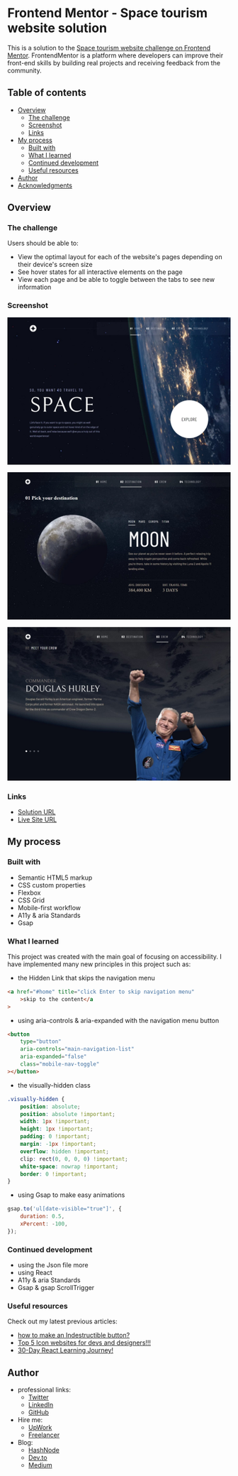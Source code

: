 # Frontend Mentor - Space tourism website solution

This is a solution to the [Space tourism website challenge on Frontend Mentor](https://www.frontendmentor.io/challenges/space-tourism-multipage-website-gRWj1URZ3). FrontendMentor is a platform where developers can improve their front-end skills by building real projects and receiving feedback from the community.

## Table of contents

-   [Overview](#overview)
    -   [The challenge](#the-challenge)
    -   [Screenshot](#screenshot)
    -   [Links](#links)
-   [My process](#my-process)
    -   [Built with](#built-with)
    -   [What I learned](#what-i-learned)
    -   [Continued development](#continued-development)
    -   [Useful resources](#useful-resources)
-   [Author](#author)
-   [Acknowledgments](#acknowledgments)

## Overview

### The challenge

Users should be able to:

-   View the optimal layout for each of the website's pages depending on their device's screen size
-   See hover states for all interactive elements on the page
-   View each page and be able to toggle between the tabs to see new information

### Screenshot

![home page](./screenshot.jpeg)

![destination page](./design/destination.jpeg)

![crew page](./design/crew.jpeg)

### Links

-   [Solution URL](https://www.frontendmentor.io/solutions/spacetourism-ybbYDB29tK)
-   [Live Site URL](https://ymhaah.github.io/TRAIN-FEM_space-tourism/)

## My process

### Built with

-   Semantic HTML5 markup
-   CSS custom properties
-   Flexbox
-   CSS Grid
-   Mobile-first workflow
-   A11y & aria Standards
-   Gsap

### What I learned

This project was created with the main goal of focusing on accessibility.
I have implemented many new principles in this project such as:

-   the Hidden Link that skips the navigation menu

```html
<a href="#home" title="click Enter to skip navigation menu"
	>skip to the content</a
>
```

-   using aria-controls & aria-expanded with the navigation menu button

```html
<button
	type="button"
	aria-controls="main-navigation-list"
	aria-expanded="false"
	class="mobile-nav-toggle"
></button>
```

-   the visually-hidden class

```css
.visually-hidden {
	position: absolute;
	position: absolute !important;
	width: 1px !important;
	height: 1px !important;
	padding: 0 !important;
	margin: -1px !important;
	overflow: hidden !important;
	clip: rect(0, 0, 0, 0) !important;
	white-space: nowrap !important;
	border: 0 !important;
}
```

-   using Gsap to make easy animations

```js
gsap.to('ul[date-visible="true"]', {
	duration: 0.5,
	xPercent: -100,
});
```

### Continued development

-   using the Json file more
-   using React
-   A11y & aria Standards
-   Gsap & gsap ScrollTrigger

### Useful resources

Check out my latest previous articles:

-   [how to make an Indestructible button?](https://dev.to/ymhaah/how-to-make-an-indestructible-button-3f2h)
-   [Top 5 Icon websites for devs and designers!!!](https://dev.to/ymhaah/top-5-icon-websites-for-devs-and-designers-53mh)
-   [30-Day React Learning Journey!](https://dev.to/ymhaah/series/20473)

## Author

-   professional links:
    -   [Twitter](https://twitter.com/hafanwi)
    -   [LinkedIn](https://www.linkedin.com/in/youssef-hafnawy/)
    -   [GitHub](https://github.com/ymhaah)
-   Hire me:
    -   [UpWork](https://www.upwork.com/services/product/development-it-a-custom-and-responsive-websites-in-wordpress-1577236892828233728?ref=project_share)
    -   [Freelancer](https://freelancer.com/u/ymhaah)
-   Blog:
    -   [HashNode](https://hafnawi.hashnode.dev/)
    -   [Dev.to](https://dev.to/ymhaah)
    -   [Medium](https://medium.com/@ymhaah250)
